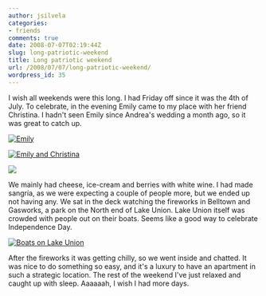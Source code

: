 ```yaml
---
author: jsilvela
categories:
- friends
comments: true
date: 2008-07-07T02:19:44Z
slug: long-patriotic-weekend
title: Long patriotic weekend
url: /2008/07/07/long-patriotic-weekend/
wordpress_id: 35
---
```


I wish all weekends were this long. I had Friday off since it was the 4th of July. To celebrate, in the evening Emily came to my place with her friend Christina. I hadn't seen Emily since Andrea's wedding a month ago, so it was great to catch up.

[![Emily](https://jsilvela.smugmug.com/photos/326033417_YdSQc-S.jpg)](https://jsilvela.smugmug.com/photos/326033417_YdSQc-L.jpg)

[![Emily and Christina](https://jsilvela.smugmug.com/photos/326033043_dsrDy-S.jpg)](https://jsilvela.smugmug.com/photos/326033043_dsrDy-L.jpg)

[![](https://jsilvela.smugmug.com/photos/326031257_s7e62-S.jpg)](https://jsilvela.smugmug.com/photos/326031257_s7e62-L.jpg)

We mainly had cheese, ice-cream and berries with white wine. I had made sangría, as we were expecting a couple of people more, but we ended up not having any. We sat in the deck watching the fireworks in Belltown and Gasworks, a park on the North end of Lake Union. Lake Union itself was crowded with people out on their boats. Seems like a good way to celebrate Independence Day.

[![Boats on Lake Union](https://jsilvela.smugmug.com/photos/326030729_LZshL-S.jpg)](https://jsilvela.smugmug.com/photos/326030729_LZshL-L.jpg)

After the fireworks it was getting chilly, so we went inside and chatted. It was nice to do something so easy, and it's a luxury to have an apartment in such a strategic location.
The rest of the weekend I've just relaxed and caught up with sleep.
Aaaaaah, I wish I had more days.
